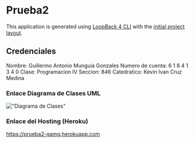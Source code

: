 # Prueba2

This application is generated using [LoopBack 4 CLI](https://loopback.io/doc/en/lb4/Command-line-interface.html) with the
[initial project layout](https://loopback.io/doc/en/lb4/Loopback-application-layout.html).

## Credenciales

Nombre: Guillermo Antonio Munguia Gonzales
Numero de cuenta: 6 1 8 4 1 3 4 0
Clase: Programacion IV Seccion: 846
Catedratico: Kevin Ivan Cruz Medina

### Enlace Diagrama de Clases UML

!["Diagrama de Clases"](https://app.genmymodel.com/api/projects/_StD-kG95Ee2ck8ytUMEi6A/diagrams/_StD-k295Ee2ck8ytUMEi6A/svg)

### Enlace del Hosting (Heroku)

https://prueba2-gamg.herokuapp.com
